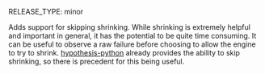 RELEASE_TYPE: minor

Adds support for skipping shrinking. While shrinking is extremely helpful and important in general, it has the potential to be quite time consuming. It can be useful to observe a raw failure before choosing to allow the engine to try to shrink. [hypothesis-python](https://hypothesis.readthedocs.io/en/latest/settings.html#phases) already provides the ability to skip shrinking, so there is precedent for this being useful.